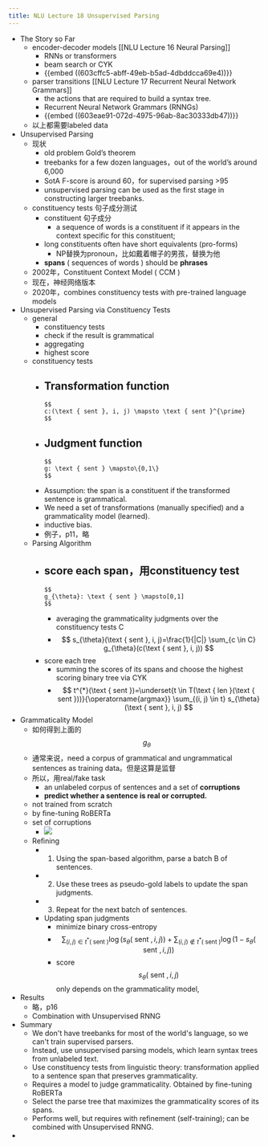 ```yaml
---
title: NLU Lecture 18 Unsupervised Parsing
---
```


- The Story so Far
	- encoder-decoder models [[NLU Lecture 16 Neural Parsing]]
		- RNNs or transformers
		- beam search or CYK
		- {{embed ((603cffc5-abff-49eb-b5ad-4dbddcca69e4))}}
	- parser transitions [[NLU Lecture 17 Recurrent Neural Network Grammars]]
		- the actions that are required to build a syntax tree.
		- Recurrent Neural Network Grammars (RNNGs)
		- {{embed ((603eae91-072d-4975-96ab-8ac30333db47))}}
	- 以上都需要labeled data
- Unsupervised Parsing
	- 现状
		- old problem Gold’s theorem
		- treebanks for a few dozen languages，out of the world’s around 6,000
		- SotA F-score is around 60，for supervised parsing >95
		- unsupervised parsing can be used as the first stage in constructing larger treebanks.
	- constituency tests 句子成分测试
		- constituent 句子成分
			- a sequence of words is a constituent if it appears in the context specific for this constituent;
		- long constituents often have short equivalents (pro-forms)
			- NP替换为pronoun，比如戴着帽子的男孩，替换为他
		- **spans** ( sequences of words ) should be **phrases**
	- 2002年，Constituent Context Model ( CCM )
	- 现在，神经网络版本
	- 2020年，combines constituency tests with pre-trained language models
- Unsupervised Parsing via Constituency Tests
	- general
		- constituency tests
		- check if the result is grammatical
		- aggregating
		- highest score
	- constituency tests
		- Transformation function
			-
			  $$
			  c:(\text { sent }, i, j) \mapsto \text { sent }^{\prime}
			  $$
		- Judgment function
			-
			  $$
			  g: \text { sent } \mapsto\{0,1\}
			  $$
		- Assumption: the span is a constituent if the transformed sentence is grammatical.
		- We need a set of transformations (manually specified) and a grammaticality model (learned).
		- inductive bias.
		- 例子，p11，略
	- Parsing Algorithm
		- score each span，用constituency test
			-
			  $$
			  g_{\theta}: \text { sent } \mapsto[0,1]
			  $$
			- averaging the grammaticality judgments over the constituency tests C
			-
			  $$
			  s_{\theta}(\text { sent }, i, j)=\frac{1}{|C|} \sum_{c \in C} g_{\theta}(c(\text { sent }, i, j))
			  $$
		- score each tree
			- summing the scores of its spans and choose the highest scoring binary tree via CYK
			-
			  $$
			  t^{*}(\text { sent })=\underset{t \in T(\text { len }(\text { sent }))}{\operatorname{argmax}} \sum_{(i, j) \in t} s_{\theta}(\text { sent }, i, j)
			  $$
- Grammaticality Model
	- 如何得到上面的 $$g_{\theta}$$
	- 通常来说，need a corpus of grammatical and ungrammatical sentences as training data。但是这算是监督
	- 所以，用real/fake task
		- an unlabeled corpus of sentences and a set of **corruptions**
		- **predict whether a sentence is real or corrupted.**
	- not trained from scratch
	- by ﬁne-tuning RoBERTa
	- set of corruptions
		- ![](https://gitee.com/zhang-weijian-97/pic-go-bed/raw/master/assets/20210303004454.png)
	- Reﬁning
		- 1. Using the span-based algorithm, parse a batch B of sentences.
		- 2. Use these trees as pseudo-gold labels to update the span judgments.
		- 3. Repeat for the next batch of sentences.
		- Updating span judgments
			- minimize binary cross-entropy
			-
			  $$
			  \sum_{(i, j) \in t^{*}(\text { sent })} \log \left(s_{\theta}(\text { sent }, i, j)\right)+\sum_{(i, j) \notin t^{*}(\text { sent })} \log \left(1-s_{\theta}(\text { sent }, i, j)\right)
			  $$
			- score $$s_{\theta}(\text { sent }, i, j)$$ only depends on the grammaticality model,
- Results
	- 略，p16
	- Combination with Unsupervised RNNG
- Summary
	- We don't have treebanks for most of the world's language, so we can't train supervised parsers.
	- Instead, use unsupervised parsing models, which learn syntax trees from unlabeled text.
	- Use constituency tests from linguistic theory: transformation applied to a sentence span that preserves grammaticality.
	- Requires a model to judge grammaticality. Obtained by fine-tuning RoBERTa
	- Select the parse tree that maximizes the grammaticality scores of its spans.
	- Performs well, but requires with refinement (self-training); can be combined with Unsupervised RNNG.
-